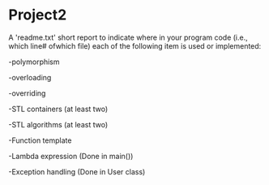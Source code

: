 # Project2

A 'readme.txt' short report to indicate where in your program code (i.e., which line# ofwhich file) each of the following item is used or implemented:

-polymorphism

-overloading

-overriding

-STL containers (at least two)

-STL algorithms (at least two)

-Function template

-Lambda expression (Done in main())

-Exception handling (Done in User class)
